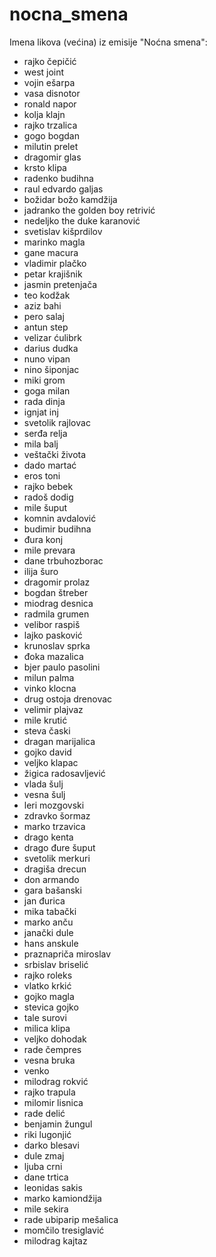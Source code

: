 # nocna_smena
Imena likova (većina) iz emisije "Noćna smena":
- rajko čepičić
- west joint
- vojin ešarpa
- vasa disnotor
- ronald napor
- kolja klajn
- rajko trzalica
- gogo bogdan
- milutin prelet
- dragomir glas
- krsto klipa
- radenko budihna
- raul edvardo galjas
- božidar božo kamdžija
- jadranko the golden boy retrivić
- nedeljko the duke karanović
- svetislav kišprdilov
- marinko magla
- gane macura
- vladimir plačko
- petar krajišnik
- jasmin pretenjača
- teo kodžak
- aziz bahi
- pero salaj
- antun step
- velizar ćulibrk
- darius dudka
- nuno vipan
- nino šiponjac
- miki grom
- goga milan
- rada dinja
- ignjat inj
- svetolik rajlovac
- serđa relja
- mila balj
- veštački života
- dado martać
- eros toni
- rajko bebek
- radoš dodig
- mile šuput
- komnin avdalović
- budimir budihna
- đura konj
- mile prevara
- dane trbuhozborac
- ilija šuro
- dragomir prolaz
- bogdan štreber
- miodrag desnica
- radmila grumen
- velibor raspiš
- lajko pasković
- krunoslav sprka
- đoka mazalica
- bjer paulo pasolini
- milun palma
- vinko klocna
- drug ostoja drenovac
- velimir plajvaz
- mile krutić
- steva časki
- dragan marijalica
- gojko david
- veljko klapac
- žigica radosavljević
- vlada šulj
- vesna šulj
- leri mozgovski
- zdravko šormaz
- marko trzavica
- drago kenta
- drago đure šuput
- svetolik merkuri
- dragiša drecun
- don armando
- gara bašanski
- jan đurica
- mika tabački
- marko anču
- janački dule
- hans anskule
- praznapriča miroslav
- srbislav briselić
- rajko roleks
- vlatko krkić
- gojko magla
- stevica gojko
- tale surovi
- milica klipa
- veljko dohodak
- rade čempres
- vesna bruka
- venko
- milodrag rokvić
- rajko trapula
- milomir lisnica
- rade delić
- benjamin žungul
- riki lugonjić
- darko blesavi
- dule zmaj
- ljuba crni
- dane trtica
- leonidas sakis
- marko kamiondžija
- mile sekira
- rade ubiparip mešalica
- momčilo tresiglavić
- milodrag kajtaz
